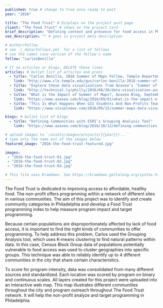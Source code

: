 ```yaml
---
published: true # change to true once ready to post
year: "2016"

title: "The Food Trust" # Displays on the project post page
client: "The Food Trust" # shows on the project card
brief_description: "Defining context and presence for food access in Philadelphia" # shows on the project card
seo_description: "" # goes in project meta description

# Author/Fellow
# see `/_data/fellows.yml` for a list of fellows
# use the camel case version of the fellow's name
fellow: "carlosBonilla"

# If no articles or blogs, DELETE these lines
articles: # bullet list of articles and press
  - title: "Carlos Bonilla, 2016 Summer of Maps Fellow, Temple Department of Geography and Urban Studies, August 24, 2016"
    link: "http://www.cla.temple.edu/gus/carlos-bonilla-2016-summer-of-maps-fellow/"
  - title: "Explore these data visualizations from Azavea’s ‘Summer of Maps’ program, Technical.ly Philly, August 30, 2016"
    link: "http://technical.ly/philly/2016/08/30/data-visualization-azavea-summer-of-maps-fellowship/"
  - title: "What is the Impact of Summer of Maps?, Azavea Blog, September 1, 2016"
    link: "https://www.azavea.com/blog/2016/09/01/what-is-the-impact-of-summer-of-maps/"
  - title: "This Is What Happens When GIS Students And Non-Profits Team Up, Visual News, September 15, 2016"
    link: "https://www.visualnews.com/2016/09/15/summer-maps-data-visualization/"

blogs: # bullet list of blogs
  - title: "Defining Communities with ESRI’s Grouping Analysis Tool"
    link: "https://www.azavea.com/blog/2016/10/12/defining-communities-grouping-analysis-tool/"

# upload images to `/assets/images/projects/{{year}}/...`
# type only the name.ext of the images below
featured_image: "2016-the-food-trust-featured.jpg"

images:
 - "2016-the-food-trust-01.jpg"
 - "2016-the-food-trust-02.jpg"
 - "2016-the-food-trust-03.jpg"

# This file uses Kramdown. See https://kramdown.gettalong.org/syntax.html for syntax
---
```

The Food Trust is dedicated to improving access to affordable, healthy food. The non-profit offers programming within a network of different sites in various communities. The aim of this project was to identify and create community categories in Philadelphia and develop a Food Trust programming index to help measure program impact and target programming.

Because certain populations are disproportionately affected by lack of food access, it is important to find the right kinds of communities to offer programming. To help address this problem, Carlos used the Grouping Analysis tool, which uses K-means clustering to find natural patterns within data. In this case, Census Block Group data of populations potentially vulnerable to food access was used to cluster geographies into specific groups. This technique was able to reliably identify up to 4 different communities in the city that share certain characteristics.

To score for program intensity, data was consolidated from many different sources and standardized. Each location was scored by program on binary and continuous scales. All layers created for this project were uploaded into an interactive web map. This map illustrates different communities throughout the city and program outreach throughout The Food Trust network. It will help the non-profit analyze and target programming in Philadelphia.
